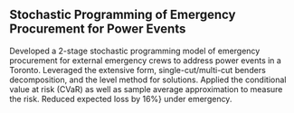 ## Stochastic Programming of Emergency Procurement for Power Events

Developed a 2-stage stochastic programming model of emergency procurement for external emergency crews to address power events in a Toronto. Leveraged the extensive form, single-cut/multi-cut benders decomposition, and the level method for solutions. Applied the conditional value at risk (CVaR) as well as sample average approximation to measure the risk. Reduced expected loss by 16\%} under emergency.
